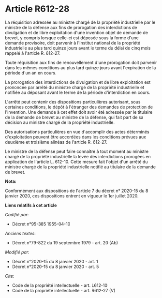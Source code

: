 # Article R612-28

La réquisition adressée au ministre chargé de la propriété industrielle par le     ministre de la défense aux fins de
prorogation des interdictions de divulgation et de libre exploitation d'une invention objet de demande de brevet, y compris
lorsque celle-ci est déposée sous la forme d'une demande provisoire, doit parvenir à l'Institut national de la propriété
industrielle au plus tard quinze jours avant le terme du délai de cinq mois rappelé à l'article R. 612-27. 

Toute réquisition aux fins de renouvellement d'une prorogation doit parvenir dans les mêmes conditions au plus tard quinze
jours avant l'expiration de la période d'un an en cours. 

La prorogation des interdictions de divulgation et de libre exploitation est prononcée par arrêté du ministre chargé de la
propriété industrielle et notifiée au déposant avant le terme de la période d'interdiction en cours. 

L'arrêté peut contenir des dispositions particulières autorisant, sous certaines conditions, le dépôt à l'étranger des
demandes de protection de l'invention. Une demande à cet effet doit avoir été adressée par le titulaire de la demande de
brevet au     ministre de la défense, qui fait part de sa décision au ministre chargé de la propriété industrielle. 

Des autorisations particulières en vue d'accomplir des actes déterminés d'exploitation peuvent être accordées dans les
conditions prévues aux deuxième et troisième alinéas de l'article R. 612-27. 

Le     ministre de la défense peut faire connaître à tout moment au ministre chargé de la propriété industrielle la levée des
interdictions prorogées en application de l'article L. 612-10. Cette mesure fait l'objet d'un arrêté du ministre chargé de la
propriété industrielle notifié au titulaire de la demande de brevet.

**Nota:**

Conformément aux dispositions de l'article 7 du décret n° 2020-15 du 8 janvier 2020, ces dispositions entrent en vigueur le
1er juillet 2020.

**Liens relatifs à cet article**

_Codifié par_:

  - Décret n°95-385 1955-04-10

_Anciens textes_:

  - Décret n°79-822 du 19 septembre 1979 - art. 20 (Ab)

_Modifié par_:

  - Décret n°2020-15 du 8 janvier 2020 - art. 1
  - Décret n°2020-15 du 8 janvier 2020 - art. 5

_Cite_:

  - Code de la propriété intellectuelle - art. L612-10
  - Code de la propriété intellectuelle - art. R612-27 (V)
